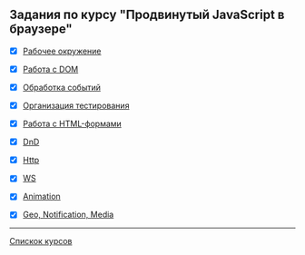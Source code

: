 ## Задания по курсу "Продвинутый JavaScript в браузере"
- [x] [Рабочее окружение](https://github.com/TomSG03/ahj-env2)
- [x] [Работа с DOM](https://github.com/TomSG03/ahj-dom-move)
- [x] [Обработка событий](https://github.com/TomSG03/ahj-event-goblin)
- [x] [Организация тестирования](https://github.com/TomSG03/ahj-testing-validator-v2)
- [x] [Работа с HTML-формами](https://github.com/TomSG03/ahj-forms-popovers)
- [x] [DnD](https://github.com/TomSG03/ahj-dnd-trello)
- [x] [Http](https://github.com/TomSG03/ahj-http-helpdesk)
- [x] [WS](https://github.com/TomSG03/ahj-ws-chat-fe)
- [x] [Animation](https://github.com/TomSG03/ahj-animation-collapse)
- [x] [Geo, Notification, Media](https://github.com/TomSG03/ahj-media-geoposition)


---
[Спискок курсов](https://github.com/TomSG03/Training-in-Netology)
